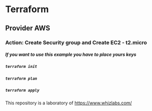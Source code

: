 # Terraform
## Provider AWS
### Action: Create Security group and Create EC2 - t2.micro

##### If you want to use this example you have to place yours keys
##### ```terraform init```
##### ```terraform plan```
##### ```terraform apply```

This repository is a laboratory of https://www.whizlabs.com/ 

